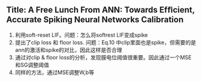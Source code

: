 ## Title: A Free Lunch From ANN: Towards Efﬁcient, Accurate Spiking Neural Networks Calibration
1. 利用soft-reset LIF。问题：怎么将softrest LIF变成spike
2. 提出了clip loss 和 floor loss. 问题：Eq.10 中clip里面也是spike，但需要的是ann的激活和spike的对比，因此这样是否合理
3. 通过对clip & floor loss的分析，发现膜电位阈值很重要。因此通过一个MSE和SG调整阈值
4. 同样的方法，通过MSE调整W,b等